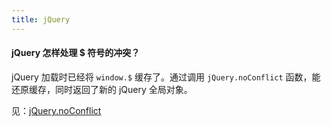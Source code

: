 ```yaml
---
title: jQuery
---
```


#### jQuery 怎样处理 $ 符号的冲突？

jQuery 加载时已经将 `window.$` 缓存了。通过调用 `jQuery.noConflict` 函数，能还原缓存，同时返回了新的 jQuery 全局对象。

见：[jQuery.noConflict](/source-code/_js/jquery/no-conflict)
